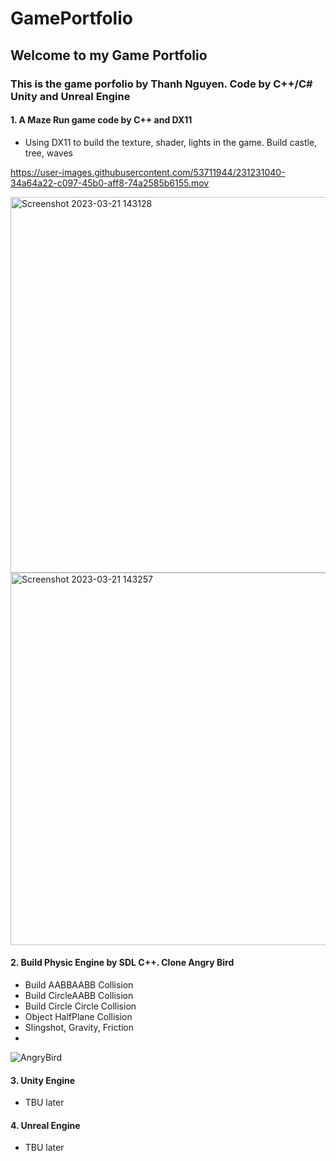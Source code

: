 # GamePortfolio
## Welcome to my Game Portfolio

### This is the game porfolio by Thanh Nguyen. Code by C++/C# Unity and Unreal Engine
#### 1. A Maze Run game code by C++ and DX11
- Using DX11 to build the texture, shader, lights in the game. Build castle, tree, waves 

https://user-images.githubusercontent.com/53711944/231231040-34a64a22-c097-45b0-aff8-74a2585b6155.mov

<img width="601" alt="Screenshot 2023-03-21 143128" src="https://user-images.githubusercontent.com/53711944/226707644-476e6d64-437d-433a-9e0c-b3e98758902a.png">
<img width="596" alt="Screenshot 2023-03-21 143257" src="https://user-images.githubusercontent.com/53711944/226707780-68207f1a-e116-4fea-8b77-e1d35d2494ef.png">



#### 2. Build Physic Engine by SDL C++. Clone Angry Bird
- Build AABBAABB Collision
- Build CircleAABB Collision
- Build Circle Circle Collision
- Object HalfPlane Collision
- Slingshot, Gravity, Friction 
- 
![AngryBird](https://user-images.githubusercontent.com/53711944/226696637-7b32dc7a-26e2-4e75-9a57-1712911429e2.png)


#### 3. Unity Engine 
- TBU later
#### 4. Unreal Engine  
- TBU later

